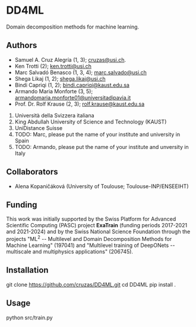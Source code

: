 # DD4ML
Domain decomposition methods for machine learning.

## Authors
* Samuel A. Cruz Alegría (1, 3); cruzas@usi.ch.
* Ken Trotti (2); ken.trotti@usi.ch
* Marc Salvadó Benasco (1, 3, 4); marc.salvado@usi.ch
* Shega Likaj (1, 2); shega.likaj@usi.ch
* Bindi Capriqi (1, 2); bindi.capriqi@kaust.edu.sa
* Armando Maria Monforte (3, 5); armandomaria.monforte01@universitadipavia.it
* Prof. Dr. Rolf Krause (2, 3); rolf.krause@kaust.edu.sa

1. Università della Svizzera italiana
2. King Abdullah University of Science and Technology (KAUST)
3. UniDistance Suisse
4. TODO: Marc, please put the name of your institute and university in Spain
5. TODO: Armando, please put the name of your institute and unversity in Italy

## Collaborators
* Alena Kopaničáková (University of Toulouse; Toulouse-INP/ENSEEIHT)

## Funding
This work was initially supported by the Swiss Platform for Advanced Scientific Computing (PASC) project **ExaTrain** (funding periods 2017-2021 and 2021-2024) and by the Swiss National Science Foundation through the projects "ML<sup>2</sup> -- Multilevel and Domain Decomposition Methods for Machine Learning" (197041) and "Multilevel training of DeepONets -- multiscale and multiphysics applications" (206745). 

## Installation
git clone https://github.com/cruzas/DD4ML.git
cd DD4ML
pip install .

## Usage
python src/train.py

